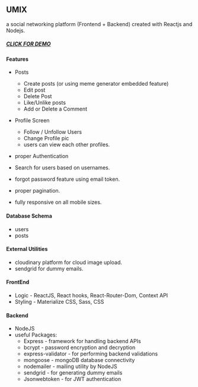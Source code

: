 ## UMIX

a social networking platform (Frontend + Backend) created with Reactjs and Nodejs.
##### [CLICK FOR DEMO](https://drive.google.com/file/d/18geStmAhn9E7fB9Dm2fSFbr31kVXrxBg/view?usp=sharing)

#### Features

- Posts
  - Create posts (or using meme generator embedded feature)
  - Edit post
  - Delete Post
  - Like/Unlike posts
  - Add or Delete a Comment

- Profile Screen
  - Follow / Unfollow Users
  - Change Profile pic
  - users can view each other profiles.

- proper Authentication
- Search for users based on usernames.
- forgot password feature using email token.
- proper pagination.
- fully responsive on all mobile sizes.

#### Database Schema 

- users
- posts

#### External Utilities

- cloudinary platform for cloud image upload.
- sendgrid for dummy emails.

#### FrontEnd

- Logic - ReactJS, React hooks, React-Router-Dom, Context API
- Styling - Materialize CSS, Sass, CSS

#### Backend

- NodeJS 
- useful Packages:
  - Express - framework for handling backend APIs
  - bcrypt - password encryption and decryption
  - express-validator - for performing backend validations
  - mongoose - mongoDB database connectivity
  - nodemailer - mailing utility by NodeJS
  - sendgrid - for generating dummy emails
  - Jsonwebtoken - for JWT authentication






